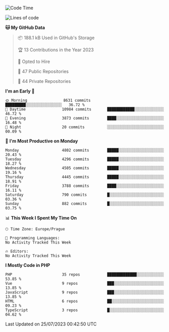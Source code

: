 <!--START_SECTION:waka-->
![Code Time](http://img.shields.io/badge/Code%20Time-1%2C583%20hrs%2058%20mins-blue)

![Lines of code](https://img.shields.io/badge/From%20Hello%20World%20I%27ve%20Written-7.6%20million%20lines%20of%20code-blue)

**🐱 My GitHub Data** 

> 📦 188.1 kB Used in GitHub's Storage 
 > 
> 🏆 13 Contributions in the Year 2023
 > 
> 💼 Opted to Hire
 > 
> 📜 47 Public Repositories 
 > 
> 🔑 44 Private Repositories 
 > 
**I'm an Early 🐤** 

```text
🌞 Morning                8631 commits        █████████░░░░░░░░░░░░░░░░   36.72 % 
🌆 Daytime                10984 commits       ████████████░░░░░░░░░░░░░   46.72 % 
🌃 Evening                3873 commits        ████░░░░░░░░░░░░░░░░░░░░░   16.48 % 
🌙 Night                  20 commits          ░░░░░░░░░░░░░░░░░░░░░░░░░   00.09 % 
```
📅 **I'm Most Productive on Monday** 

```text
Monday                   4802 commits        █████░░░░░░░░░░░░░░░░░░░░   20.43 % 
Tuesday                  4296 commits        █████░░░░░░░░░░░░░░░░░░░░   18.27 % 
Wednesday                4505 commits        █████░░░░░░░░░░░░░░░░░░░░   19.16 % 
Thursday                 4445 commits        █████░░░░░░░░░░░░░░░░░░░░   18.91 % 
Friday                   3788 commits        ████░░░░░░░░░░░░░░░░░░░░░   16.11 % 
Saturday                 790 commits         █░░░░░░░░░░░░░░░░░░░░░░░░   03.36 % 
Sunday                   882 commits         █░░░░░░░░░░░░░░░░░░░░░░░░   03.75 % 
```


📊 **This Week I Spent My Time On** 

```text
🕑︎ Time Zone: Europe/Prague

💬 Programming Languages: 
No Activity Tracked This Week

🔥 Editors: 
No Activity Tracked This Week
```

**I Mostly Code in PHP** 

```text
PHP                      35 repos            █████████████░░░░░░░░░░░░   53.85 % 
Vue                      9 repos             ███░░░░░░░░░░░░░░░░░░░░░░   13.85 % 
JavaScript               9 repos             ███░░░░░░░░░░░░░░░░░░░░░░   13.85 % 
HTML                     6 repos             ██░░░░░░░░░░░░░░░░░░░░░░░   09.23 % 
TypeScript               3 repos             █░░░░░░░░░░░░░░░░░░░░░░░░   04.62 % 
```




 Last Updated on 25/07/2023 00:42:50 UTC
<!--END_SECTION:waka-->
<!--
**AlexKratky/AlexKratky** is a ✨ _special_ ✨ repository because its `README.md` (this file) appears on your GitHub profile.

Here are some ideas to get you started:

- 🔭 I’m currently working on ...
- 🌱 I’m currently learning ...
- 👯 I’m looking to collaborate on ...
- 🤔 I’m looking for help with ...
- 💬 Ask me about ...
- 📫 How to reach me: ...
- 😄 Pronouns: ...
- ⚡ Fun fact: ...
-->
